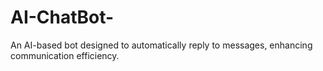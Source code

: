 # AI-ChatBot-
An AI-based bot designed to automatically reply to messages, enhancing communication efficiency.
